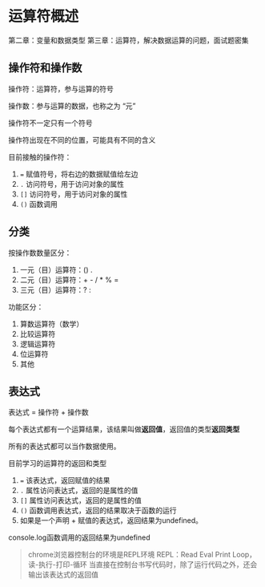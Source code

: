 # 运算符概述

第二章：变量和数据类型
第三章：运算符，解决数据运算的问题，面试题密集

## 操作符和操作数

操作符：运算符，参与运算的符号

操作数：参与运算的数据，也称之为 “元”

操作符不一定只有一个符号

操作符出现在不同的位置，可能具有不同的含义

目前接触的操作符：

1. ``` = ``` 赋值符号，将右边的数据赋值给左边
2. ``` . ``` 访问符号，用于访问对象的属性
3. ``` [] ```  访问符号，用于访问对象的属性
4. ``` () ``` 函数调用

## 分类

按操作数数量区分：

1. 一元（目）运算符：() .
2. 二元（目）运算符：+ - / * % =
3. 三元（目）运算符：? :

功能区分：

1. 算数运算符（数学）
2. 比较运算符
3. 逻辑运算符
4. 位运算符
5. 其他

## 表达式

表达式 = 操作符 + 操作数

每个表达式都有一个运算结果，该结果叫做**返回值**，返回值的类型**返回类型**

所有的表达式都可以当作数据使用。


目前学习的运算符的返回和类型

1. ``` = ``` 该表达式，返回赋值的结果
2. ``` . ``` 属性访问表达式，返回的是属性的值
3. ``` [] ``` 属性访问表达式，返回的是属性的值
4. ``` () ``` 函数调用表达式，返回的结果取决于函数的运行
5. 如果是一个声明 + 赋值的表达式，返回结果为undefined。

console.log函数调用的返回结果为undefined


> chrome浏览器控制台的环境是REPL环境
> REPL：Read Eval Print Loop，读-执行-打印-循环
> 当直接在控制台书写代码时，除了运行代码之外，还会输出该表达式的返回值

